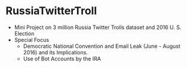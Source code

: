 # RussiaTwitterTroll

- Mini Project on 3 million Russia Twitter Trolls dataset and 2016 U. S. Election
- Special Focus 
	- Democratic National Convention and Email Leak (June - August 2016) and its Implications.
	- Use of Bot Accounts by the IRA


